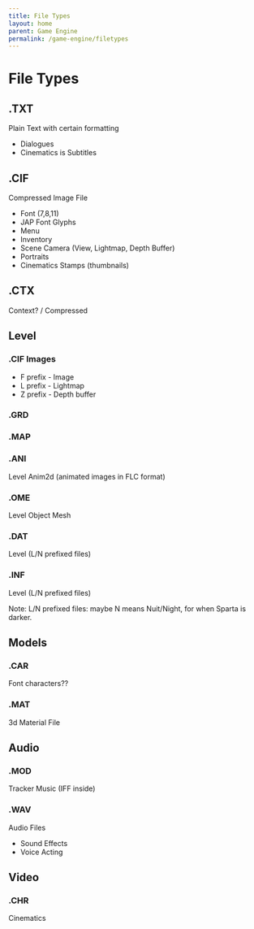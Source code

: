 ```yaml
---
title: File Types
layout: home
parent: Game Engine
permalink: /game-engine/filetypes
---
```


# File Types

## .TXT
Plain Text with certain formatting
* Dialogues
* Cinematics is Subtitles

## .CIF
Compressed Image File
* Font (7,8,11)
* JAP Font Glyphs
* Menu
* Inventory
* Scene Camera (View, Lightmap, Depth Buffer)
* Portraits
* Cinematics Stamps (thumbnails)


## .CTX
Context? / Compressed 


## Level
### .CIF Images
* F prefix - Image
* L prefix - Lightmap
* Z prefix - Depth buffer


### .GRD
### .MAP

### .ANI
Level Anim2d (animated images in FLC format)

### .OME
Level Object Mesh

### .DAT
Level (L/N prefixed files)

### .INF
Level (L/N prefixed files)

Note: L/N prefixed files: maybe N means Nuit/Night, for when Sparta is darker.

## Models

### .CAR
Font characters??

### .MAT
3d Material File

## Audio

### .MOD
Tracker Music (IFF inside)

### .WAV
Audio Files
* Sound Effects
* Voice Acting

## Video
### .CHR
Cinematics
